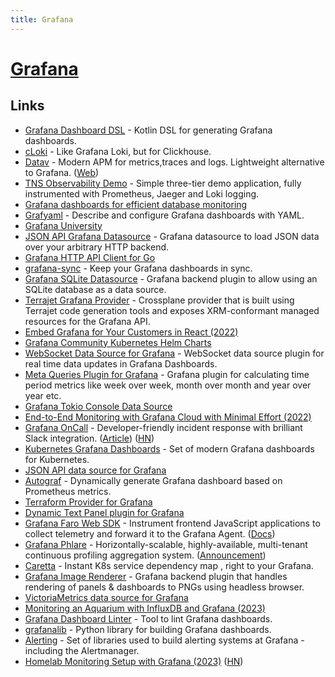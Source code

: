 ```yaml
---
title: Grafana
---
```


# [Grafana](https://grafana.com/)

## Links

- [Grafana Dashboard DSL](https://github.com/yoomoney/grafana-dashboard-dsl) - Kotlin DSL for generating Grafana dashboards.
- [cLoki](https://github.com/lmangani/cLoki) - Like Grafana Loki, but for Clickhouse.
- [Datav](https://github.com/savecost/datav) - Modern APM for metrics,traces and logs. Lightweight alternative to Grafana. ([Web](https://datav.io/))
- [TNS Observability Demo](https://github.com/grafana/tns) - Simple three-tier demo application, fully instrumented with Prometheus, Jaeger and Loki logging.
- [Grafana dashboards for efficient database monitoring](https://github.com/percona/grafana-dashboards)
- [Grafyaml](https://pypi.org/project/grafyaml/) - Describe and configure Grafana dashboards with YAML.
- [Grafana University](https://grafana.com/blog/2022/01/03/introducing-grafana-university-our-virtual-hands-on-education-platform-thats-free-and-easy-to-use/)
- [JSON API Grafana Datasource](https://github.com/simPod/GrafanaJsonDatasource) - Grafana datasource to load JSON data over your arbitrary HTTP backend.
- [Grafana HTTP API Client for Go](https://github.com/grafana/grafana-api-golang-client)
- [grafana-sync](https://github.com/mpostument/grafana-sync) - Keep your Grafana dashboards in sync.
- [Grafana SQLite Datasource](https://github.com/fr-ser/grafana-sqlite-datasource) - Grafana backend plugin to allow using an SQLite database as a data source.
- [Terrajet Grafana Provider](https://github.com/grafana/crossplane-provider-grafana) - Crossplane provider that is built using Terrajet code generation tools and exposes XRM-conformant managed resources for the Grafana API.
- [Embed Grafana for Your Customers in React (2022)](https://fusebit.io/blog/grafana-in-react/)
- [Grafana Community Kubernetes Helm Charts](https://github.com/grafana/helm-charts)
- [WebSocket Data Source for Grafana](https://github.com/golioth/grafana-websocket-plugin) - WebSocket data source plugin for real time data updates in Grafana Dashboards.
- [Meta Queries Plugin for Grafana](https://github.com/GoshPosh/grafana-meta-queries) - Grafana plugin for calculating time period metrics like week over week, month over month and year over year etc.
- [Grafana Tokio Console Data Source](https://github.com/sd2k/grafana-tokio-console-datasource)
- [End-to-End Monitoring with Grafana Cloud with Minimal Effort (2022)](https://martinheinz.dev/blog/72)
- [Grafana OnCall](https://github.com/grafana/oncall) - Developer-friendly incident response with brilliant Slack integration. ([Article](https://grafana.com/blog/2022/06/14/introducing-grafana-oncall-oss-open-source/)) ([HN](https://news.ycombinator.com/item?id=31740902))
- [Kubernetes Grafana Dashboards](https://github.com/dotdc/grafana-dashboards-kubernetes) - Set of modern Grafana dashboards for Kubernetes.
- [JSON API data source for Grafana](https://github.com/marcusolsson/grafana-json-datasource)
- [Autograf](https://github.com/FUSAKLA/autograf) - Dynamically generate Grafana dashboard based on Prometheus metrics.
- [Terraform Provider for Grafana](https://github.com/grafana/terraform-provider-grafana)
- [Dynamic Text Panel plugin for Grafana](https://github.com/VolkovLabs/volkovlabs-dynamictext-panel)
- [Grafana Faro Web SDK](https://github.com/grafana/faro-web-sdk) - Instrument frontend JavaScript applications to collect telemetry and forward it to the Grafana Agent. ([Docs](https://github.com/grafana/faro))
- [Grafana Phlare](https://github.com/grafana/phlare) - Horizontally-scalable, highly-available, multi-tenant continuous profiling aggregation system. ([Announcement](https://grafana.com/blog/2022/11/02/announcing-grafana-phlare-oss-continuous-profiling-database/))
- [Caretta](https://github.com/groundcover-com/caretta) - Instant K8s service dependency map , right to your Grafana.
- [Grafana Image Renderer](https://github.com/grafana/grafana-image-renderer) - Grafana backend plugin that handles rendering of panels & dashboards to PNGs using headless browser.
- [VictoriaMetrics data source for Grafana](https://github.com/VictoriaMetrics/grafana-datasource)
- [Monitoring an Aquarium with InfluxDB and Grafana (2023)](https://www.bentasker.co.uk/posts/blog/house-stuff/monitoring-a-fishtank-with-influxdb-and-grafana.html)
- [Grafana Dashboard Linter](https://github.com/grafana/dashboard-linter) - Tool to lint Grafana dashboards.
- [grafanalib](https://github.com/weaveworks/grafanalib) - Python library for building Grafana dashboards.
- [Alerting](https://github.com/grafana/alerting) - Set of libraries used to build alerting systems at Grafana - including the Alertmanager.
- [Homelab Monitoring Setup with Grafana (2023)](https://blog.randombits.host/monitoring-self-hosted-services/) ([HN](https://news.ycombinator.com/item?id=36225239))
